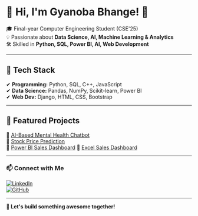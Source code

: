 # 👋 Hi, I'm Gyanoba Bhange! 🚀  

🎓 Final-year Computer Engineering Student (CSE'25)  
💡 Passionate about **Data Science, AI, Machine Learning & Analytics**  
🛠 Skilled in **Python, SQL, Power BI, AI, Web Development**  

---

## 🔹 Tech Stack  
✔ **Programming:** Python, SQL, C++, JavaScript  
✔ **Data Science:** Pandas, NumPy, Scikit-learn, Power BI  
✔ **Web Dev:** Django, HTML, CSS, Bootstrap  

---

## 📌 Featured Projects  
🔹 [AI-Based Mental Health Chatbot](https://github.com/Gyanu22)  
🔹 [Stock Price Prediction](https://github.com/Gyanu22/Power-BI-Sales-Dashboard.git)  
🔹 [Power BI Sales Dashboard](https://github.com/Gyanu22) 
🔹 [Excel Sales Dashboard](https://github.com/Gyanu22) 

---

### 📫 Connect with Me  
[![LinkedIn](https://img.shields.io/badge/LinkedIn-blue?style=flat&logo=linkedin)](https://www.linkedin.com/in/gyanoba-bhange-092506251/)  
[![GitHub](https://img.shields.io/badge/GitHub-black?style=flat&logo=github)](https://github.com/Gyanu22)  

---

**🚀 Let's build something awesome together!**  
